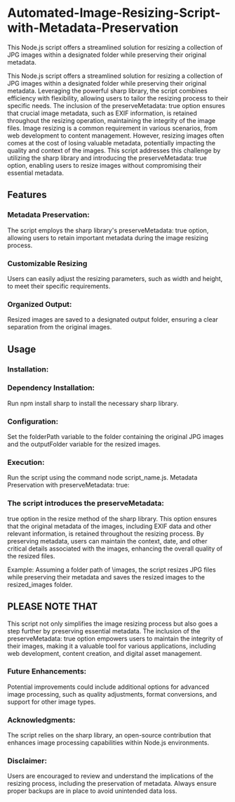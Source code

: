 # Automated-Image-Resizing-Script-with-Metadata-Preservation
This Node.js script offers a streamlined solution for resizing a collection of JPG images within a designated folder while preserving their original metadata. 

This Node.js script offers a streamlined solution for resizing a collection of JPG images within a designated folder while preserving their original metadata. Leveraging the powerful sharp library, the script combines efficiency with flexibility, allowing users to tailor the resizing process to their specific needs. The inclusion of the preserveMetadata: true option ensures that crucial image metadata, such as EXIF information, is retained throughout the resizing operation, maintaining the integrity of the image files.
Image resizing is a common requirement in various scenarios, from web development to content management. However, resizing images often comes at the cost of losing valuable metadata, potentially impacting the quality and context of the images. This script addresses this challenge by utilizing the sharp library and introducing the preserveMetadata: true option, enabling users to resize images without compromising their essential metadata.

## Features
### Metadata Preservation:
The script employs the sharp library's preserveMetadata: true option, allowing users to retain important metadata during the image resizing process.
### Customizable Resizing
Users can easily adjust the resizing parameters, such as width and height, to meet their specific requirements.
### Organized Output: 
Resized images are saved to a designated output folder, ensuring a clear separation from the original images.

## Usage
### Installation: 
### Dependency Installation: 
Run npm install sharp to install the necessary sharp library.
### Configuration: 
Set the folderPath variable to the folder containing the original JPG images and the outputFolder variable for the resized images.
### Execution: 
Run the script using the command node script_name.js.
Metadata Preservation with preserveMetadata: true:
### The script introduces the preserveMetadata: 
true option in the resize method of the sharp library. This option ensures that the original metadata of the images, including EXIF data and other relevant information, is retained throughout the resizing process. By preserving metadata, users can maintain the context, date, and other critical details associated with the images, enhancing the overall quality of the resized files.

Example:
Assuming a folder path of \images, the script resizes JPG files while preserving their metadata and saves the resized images to the resized_images folder.

## PLEASE NOTE THAT
This script not only simplifies the image resizing process but also goes a step further by preserving essential metadata. The inclusion of the preserveMetadata: true option empowers users to maintain the integrity of their images, making it a valuable tool for various applications, including web development, content creation, and digital asset management.

### Future Enhancements:
Potential improvements could include additional options for advanced image processing, such as quality adjustments, format conversions, and support for other image types.

### Acknowledgments:
The script relies on the sharp library, an open-source contribution that enhances image processing capabilities within Node.js environments.

### Disclaimer:
Users are encouraged to review and understand the implications of the resizing process, including the preservation of metadata. Always ensure proper backups are in place to avoid unintended data loss.
